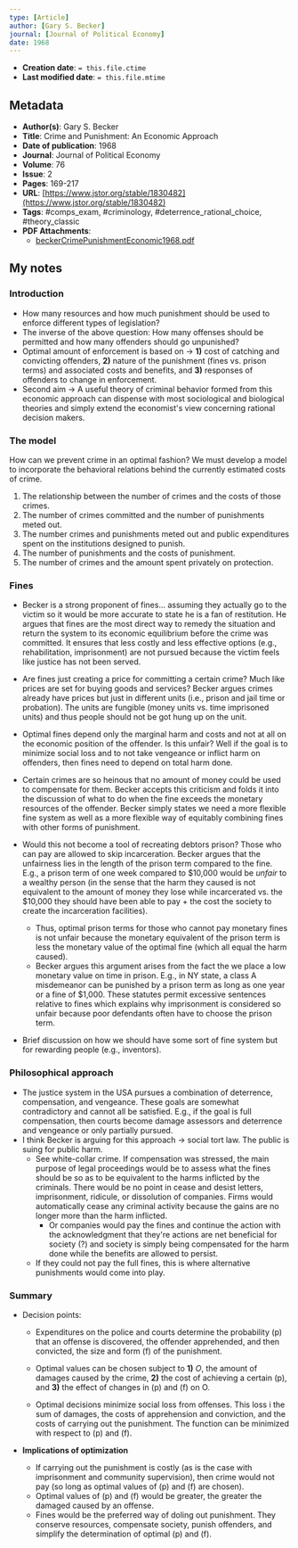 ```yaml
---
type: [Article]
author: [Gary S. Becker]
journal: [Journal of Political Economy]
date: 1968
---
```


* **Creation date**: `= this.file.ctime`
* **Last modified date**: `= this.file.mtime`

## Metadata

* **Author(s)**: Gary S. Becker
* **Title**: Crime and Punishment: An Economic Approach
* **Date of publication**: 1968
* **Journal**: Journal of Political Economy
* **Volume**: 76
* **Issue**: 2
* **Pages**: 169-217
* **URL**: [https://www.jstor.org/stable/1830482](https://www.jstor.org/stable/1830482)
* **Tags**: #comps_exam, #criminology, #deterrence_rational_choice, #theory_classic
* **PDF Attachments**:
  * [beckerCrimePunishmentEconomic1968.pdf](zotero://open-pdf/library/items/BMHU9ZV7)


## My notes

### Introduction

* How many resources and how much punishment should be used to enforce different types of legislation?
* The inverse of the above question: How many offenses should be permitted and how many offenders should go unpunished?
* Optimal amount of enforcement is based on -> **1)** cost of catching and convicting offenders, **2)** nature of the punishment (fines vs. prison terms) and associated costs and benefits, and **3)** responses of offenders to change in enforcement.
* Second aim -> A useful theory of criminal behavior formed from this economic approach can dispense with most sociological and biological theories and simply extend the economist's view concerning rational decision makers.

### The model

How can we prevent crime in an optimal fashion? We must develop a model to incorporate the behavioral relations behind the currently estimated costs of crime.

1. The relationship between the number of crimes and the costs of those crimes.
2. The number of crimes committed and the number of punishments meted out.
3. The number crimes and punishments meted out and public expenditures spent on the institutions designed to punish.
4. The number of punishments and the costs of punishment.
5. The number of crimes and the amount spent privately on protection.

### Fines

* Becker is a strong proponent of fines... assuming they actually go to the victim so it would be more accurate to state he is a fan of restitution. He argues that fines are the most direct way to remedy the situation and return the system to its economic equilibrium before the crime was committed. It ensures that less costly and less effective options (e.g., rehabilitation, imprisonment) are not pursued because the victim feels like justice has not been served.
  
* Are fines just creating a price for committing a certain crime? Much like prices are set for buying goods and services? Becker argues crimes already have prices but just in different units (i.e., prison and jail time or probation). The units are fungible (money units vs. time imprisoned units) and thus people should not be got hung up on the unit.
  
* Optimal fines depend only the marginal harm and costs and not at all on the economic position of the offender. Is this unfair? Well if the goal is to minimize social loss and to not take vengeance or inflict harm on offenders, then fines need to depend on total harm done.
  
* Certain crimes are so heinous that no amount of money could be used to compensate for them. Becker accepts this criticism and folds it into the discussion of what to do when the fine exceeds the monetary resources of the offender. Becker simply states we need a more flexible fine system as well as a more flexible way of equitably combining fines with other forms of punishment.
  
* Would this not become a tool of recreating debtors prison? Those who can pay are allowed to skip incarceration. Becker argues that the unfairness lies in the length of the prison term compared to the fine. E.g., a prison term of one week compared to $10,000 would be *unfair* to a wealthy person (in the sense that the harm they caused is not equivalent to the amount of money they lose while incarcerated vs. the $10,000 they should have been able to pay + the cost the society to create the incarceration facilities).
	* Thus, optimal prison terms for those who cannot pay monetary fines is not unfair because the monetary equivalent of the prison term is less the monetary value of the optimal fine (which all equal the harm caused).
	* Becker argues this argument arises from the fact the we place a low monetary value on time in prison. E.g., in NY state, a class A misdemeanor can be punished by a prison term as long as one year or a fine of $1,000. These statutes permit excessive sentences relative to fines which explains why imprisonment is considered so unfair because poor defendants often have to choose the prison term.
	  
* Brief discussion on how we should have some sort of fine system but for rewarding people (e.g., inventors). 

### Philosophical approach

* The justice system in the USA pursues a combination of deterrence, compensation, and vengeance. These goals are somewhat contradictory and cannot all be satisfied. E.g., if the goal is full compensation, then courts become damage assessors and deterrence and vengeance or only partially pursued.
* I think Becker is arguing for this approach -> social tort law. The public is suing for public harm.
	* See white-collar crime. If compensation was stressed, the main purpose of legal proceedings would be to assess what the fines should be so as to be equivalent to the harms inflicted by the criminals. There would be no point in cease and desist letters, imprisonment, ridicule, or dissolution of companies. Firms would automatically cease any criminal activity because the gains are no longer more than the harm inflicted.
		* Or companies would pay the fines and continue the action with the acknowledgment that they're actions are net beneficial for society (?) and society is simply being compensated for the harm done while the benefits are allowed to persist.
	* If they could not pay the full fines, this is where alternative punishments would come into play.

### Summary

* Decision points:
  
	* Expenditures on the police and courts determine the probability (p) that an offense is discovered, the offender apprehended, and then convicted, the size and form (f) of the punishment.
	  
	* Optimal values can be chosen subject to **1)** *O*, the amount of damages caused by the crime, **2)** the cost of achieving a certain (p), and **3)** the effect of changes in (p) and (f) on O.
	  
	* Optimal decisions minimize social loss from offenses. This loss i the sum of damages, the costs of apprehension and conviction, and the costs of carrying out the punishment. The function can be minimized with respect to (p) and (f).
	  
* **Implications of optimization**
	* If carrying out the punishment is costly (as is the case with imprisonment and community supervision), then crime would not pay (so long as optimal values of (p) and (f) are chosen).
	* Optimal values of (p) and (f) would be greater, the greater the damaged caused by an offense.
	* Fines would be the preferred way of doling out punishment. They conserve resources, compensate society, punish offenders, and simplify the determination of optimal (p) and (f).